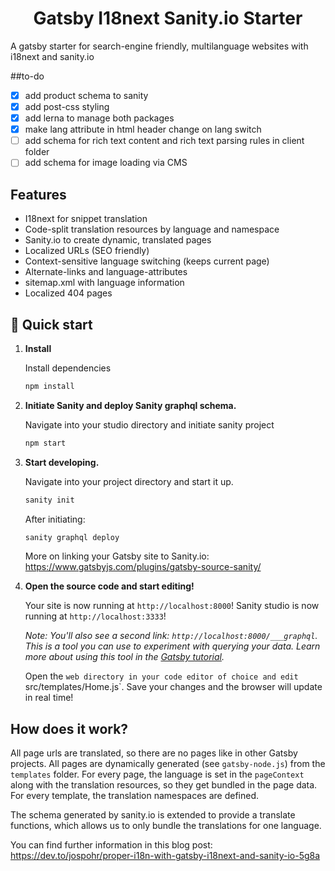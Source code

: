 <h1 align="center">
  Gatsby I18next Sanity.io Starter
</h1>

A gatsby starter for search-engine friendly, multilanguage websites with i18next and sanity.io

##to-do

- [x] add product schema to sanity
- [x] add post-css styling
- [x] add lerna to manage both packages
- [x] make lang attribute in html header change on lang switch
- [ ] add schema for rich text content and rich text parsing rules in client folder
- [ ] add schema for image loading via CMS

## Features

- I18next for snippet translation
- Code-split translation resources by language and namespace
- Sanity.io to create dynamic, translated pages
- Localized URLs (SEO friendly)
- Context-sensitive language switching (keeps current page)
- Alternate-links and language-attributes
- sitemap.xml with language information
- Localized 404 pages


## 🚀 Quick start

1.  **Install**

    Install dependencies
    
    ```sh
    npm install
    ```
2.  **Initiate Sanity and deploy Sanity graphql schema.**

    Navigate into your studio directory and initiate sanity project

    ```sh
    npm start
    ```


2.  **Start developing.**

    Navigate into your project directory and start it up.

    ```sh
    sanity init
    ```
    After initiating:
    
    ```sh
    sanity graphql deploy
    ```
    
    More on linking your Gatsby site to Sanity.io: https://www.gatsbyjs.com/plugins/gatsby-source-sanity/
    

3.  **Open the source code and start editing!**

    Your site is now running at `http://localhost:8000`!
    Sanity studio is now running at `http://localhost:3333`!

    _Note: You'll also see a second link: _`http://localhost:8000/___graphql`_. This is a tool you can use to experiment with querying your data. Learn more about using this tool in the [Gatsby tutorial](https://www.gatsbyjs.org/tutorial/part-five/#introducing-graphiql)._

    Open the `web directory in your code editor of choice and edit `src/templates/Home.js`. Save your changes and the browser will update in real time!

## How does it work?

All page urls are translated, so there are no pages like in other Gatsby projects. All pages are dynamically generated (see `gatsby-node.js`) from the `templates` folder.
For every page, the language is set in the `pageContext` along with the translation resources, so they get bundled in the page data. For every template, the translation namespaces are defined.

The schema generated by sanity.io is extended to provide a translate functions, which allows us to only bundle the translations for one language.

You can find further information in this blog post: https://dev.to/jospohr/proper-i18n-with-gatsby-i18next-and-sanity-io-5g8a

